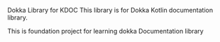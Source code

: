  Dokka Library for KDOC
 This library is for Dokka Kotlin documentation library.
 
 This is foundation project for learning dokka Documentation library
